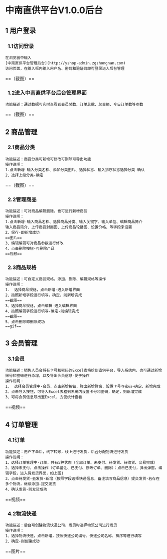 # 中南直供平台V1.0.0后台
## 1 用户登录
### &nbsp;&nbsp;1.1访问登录
    在浏览器中输入
    [中南直供平台管理后台](http://yshop-admin.zgzhongnan.com)
    访问页面，在输入框内输入用户名、密码和验证码即可登录进入后台管理
==（截图）==
### &nbsp;&nbsp;1.2进入中南直供平台后台管理界面
    功能描述：通过数据可实时查看到会员总数、订单总数、总金额、今日订单数等参数
==（截图）==
## 2 商品管理
### &nbsp;&nbsp;2.1商品分类
    功能描述：商品分类可新增可修改可删除可导出功能
    操作说明：
    1.点击新增-输入分类名称、添加分类图片、选择状态、输入排序状态选择分类-确认
    2、选择上级分类-确定
  ==（截图）==  
### &nbsp;&nbsp;2.2管理商品
    功能描述：可对商品编辑删除，也可进行新增商品
    操作说明：
    1.点击新增-输入商品名称、选择商品分类、输入关键字、输入单位、编辑商品简介
    输入商品简介、上传商品封面图、上传商品轮播图、设置价格、等字段来设置
    2、保存-即新增成功
    ==图片==
    3、编辑编辑可对商品参数进行修改
    4、点击删除按钮-可删除产品
    ==视频==
### &nbsp;&nbsp;2.3商品规格   
    功能描述：可自定义商品规格，添加、删除、编辑规格等操作
    操作说明：
    1.  选择商品规格，点击新增-进入新增界面
    2、按照新增字段进行填写，确定，则新增完成
    ==截图==
    3、选择商品规格，点击编辑-进入编辑界面
    4、按照编辑字段进行填写-确定-则编辑完成
    ==截图==
    5、点击删除即删除成功
    ==gif==
## 3 会员管理
### &nbsp;&nbsp;3.1会员 
    功能描述：销售人员会将有卡号和密码的Excel表格给到直供平台，导入系统内，也可通过新增账号和密码进行添增，以及导出会员信息-便于操作
    操作说明：
    1.  选择会员管理中-会员，点击新增按钮，弹出新增弹窗，设置卡号与密码-确定，新增完成
    2、点击导入按钮，可导入Excel表格到系统内设置卡号和密码，确定，则新增完成
    3、可将会员信息导出至Excel，方便统计查看
  ==视频==
## 4 订单管理
### &nbsp;&nbsp;4.1订单
    功能描述：用户下单后，线下转账，线上进行发货，后台分配物流进行发货
    操作说明：
    1、选择订单管理中-订单，共有5种状态（全部订单、未支付、待发货、待收货、交易完成）
    2、选择未支付，点击操作（订单备注、已支付、修改订单、删除）：点击已支付，弹出弹窗，编辑字段，进入待发货界面，如上图1
    3、点击待发货-去发货-新增（按照字段选择快递信息，备注填写商品信息）提交发货-若存在多个物流，继续添加-提交发货
    4、确认发货-则发货成功
==视频==
### &nbsp;&nbsp;4.2物流快递
    功能描述：后台可创建物流快递公司，发货时选择物流公司进行发货
    操作说明：
    1、选择物流快递，点击新增，按照快递公司编号、快递公司名称、排序等进行填写
    2、确定-则创建成功
==图片==
